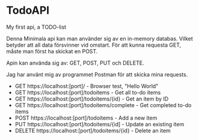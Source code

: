 # TodoAPI
My first api, a TODO-list

Denna Minimala api kan man använder sig av en in-memory databas. Vilket betyder att all data försvinner vid omstart.
För att kunna requesta GET, måste man först ha skickat en POST.

Apin kan använda sig av: GET, POST, PUT och DELETE.


Jag har använt mig av programmet Postman för att skicka mina requests.

- GET https://localhost:[port]/ - Browser test, "Hello World"
- GET https://localhost:[port]/todoitems  - Get all to-do items
- GET https://localhost:[port]/todoitems/{id} - Get an item by ID
- GET https://localhost:[port]/todoitems/complete - Get completed to-do items
- POST https://localhost:[port]/todoitems - 	Add a new item
- PUT https://localhost:[port]/todoitems/{id] - Update an existing item
- DELETE https://localhost:[port]/todoitems/{id}  - Delete an item 



